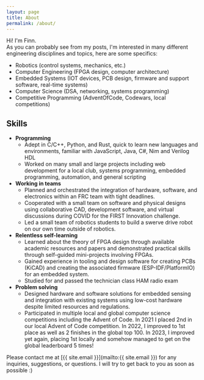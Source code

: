 ```yaml
---
layout: page
title: About
permalink: /about/
---
```


Hi! I'm Finn.  
As you can probably see from my posts, I'm interested in many different engineering disciplines and topics, here are some specifics:

- Robotics (control systems, mechanics, etc.)
- Computer Engineering (FPGA design, computer architecture)
- Embedded Systems (IOT devices, PCB design, firmware and support software, real-time systems)
- Computer Science (DSA, networking, systems programming)
- Competitive Programming (AdventOfCode, Codewars, local competitions)

## Skills

- **Programming**
  - Adept in C/C++, Python, and Rust, quick to learn new languages and environments, familiar with JavaScript, Java, C#, Nim and Verilog HDL
  - Worked on many small and large projects including web development for a local club, systems programming, embedded programming, automation, and general scripting
- **Working in teams**
  - Planned and orchestrated the integration of hardware, software, and electronics within an FRC team with tight deadlines.
  - Cooperated with a small team on software and physical designs using collaborative CAD, development software, and virtual discussions during COVID for the FIRST Innovation challenge.
  - Led a small team of robotics students to build a swerve drive robot on our own time outside of robotics.
- **Relentless self-learning**
  - Learned about the theory of FPGA design through available academic resources and papers and demonstrated practical skills through self-guided mini-projects involving FPGAs.
  - Gained experience in tooling and design software for creating PCBs (KiCAD) and creating the associated firmware (ESP-IDF/PlatformIO) for an embedded system.
  - Studied for and passed the technician class HAM radio exam
- **Problem solving**
  - Designed hardware and software solutions for embedded sensing and integration with existing systems using low-cost hardware despite limited resources and regulations.
  - Participated in multiple local and global computer science competitions including the Advent of Code. In 2021 I placed 2nd in our local Advent of Code competition. In 2022, I improved to 1st place as well as 2 finishes in the global top 100. In 2023, I improved yet again, placing 1st locally and somehow managed to get on the global leaderboard 5 times!

Please contact me at [{{ site.email }}](mailto:{{ site.email }}) for any inquiries, suggestions, or questions. I will try to get back to you as soon as possible :)
